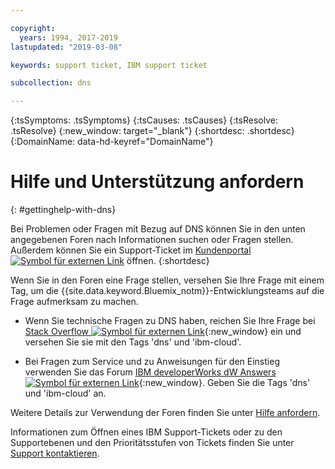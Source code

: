 ```yaml
---

copyright:
  years: 1994, 2017-2019
lastupdated: "2019-03-08"

keywords: support ticket, IBM support ticket

subcollection: dns

---
```


<!-- Common attributes used in the template are defined as follows: -->
{:tsSymptoms: .tsSymptoms} 
{:tsCauses: .tsCauses} 
{:tsResolve: .tsResolve} 
{:new_window: target="_blank"}
{:shortdesc: .shortdesc}
{:DomainName: data-hd-keyref="DomainName"}

<!-- # {{site.data.keyword.blockstorageshort}} troubleshooting
{: #ts} -->
<!-- Provide an appropriate ID above -->

<!-- IN PROGRESS - AUDIENCE BLUE, STAGING ONLY -->


<!-- This is the template for troubleshooting topics.  -->

<!-- The short description section should include the service long name and "Bluemix" for search optimization. Example short description: -->

<!-- Add a heading and content for how to get help and support. Use this template for beta and GA services:  -->
# Hilfe und Unterstützung anfordern 
{: #gettinghelp-with-dns}

Bei Problemen oder Fragen mit Bezug auf DNS können Sie in den unten angegebenen Foren nach Informationen suchen oder Fragen stellen. Außerdem können Sie ein Support-Ticket im [Kundenportal ![Symbol für externen Link](../../icons/launch-glyph.svg "Symbol für externen Link")](https://{DomainName}/) öffnen.
{:shortdesc}

Wenn Sie in den Foren eine Frage stellen, versehen Sie Ihre Frage mit einem Tag, um die {{site.data.keyword.Bluemix_notm}}-Entwicklungsteams auf die Frage aufmerksam zu machen.
<!--Insert the appropriate Stack Overflow tag for your service for <block-storage> in URL and text below:  -->
* Wenn Sie technische Fragen zu DNS haben, reichen Sie Ihre Frage bei [Stack Overflow ![Symbol für externen Link](../../icons/launch-glyph.svg "Symbol für externen Link")](https://stackoverflow.com/search?q=dns+ibm-cloud){:new_window} ein und versehen Sie sie mit den Tags 'dns' und 'ibm-cloud'.
<!--Insert the appropriate dW Answers tag for your service for <service_keyword> in URL below:  -->
* Bei Fragen zum Service und zu Anweisungen für den Einstieg verwenden Sie das Forum [IBM developerWorks dW Answers ![Symbol für externen Link](../../icons/launch-glyph.svg "Symbol für externen Link")](https://developer.ibm.com/answers/topics/dns.html?smartspace=ibm-cloud){:new_window}. Geben Sie die Tags 'dns' und 'ibm-cloud' an.

Weitere Details zur Verwendung der Foren finden Sie unter [Hilfe anfordern](/docs/get-support?topic=get-support-getting-customer-support).

Informationen zum Öffnen eines IBM Support-Tickets oder zu den Supportebenen und den Prioritätsstufen von Tickets finden Sie unter [Support kontaktieren](/docs/get-support?topic=get-support-getting-customer-support).

